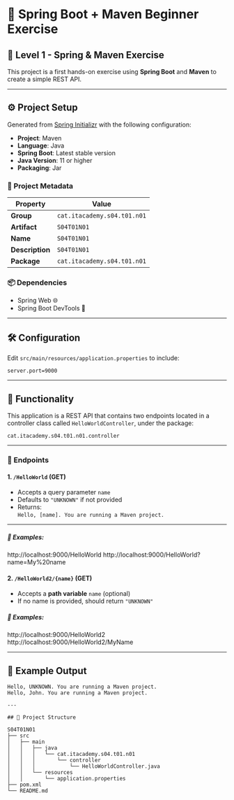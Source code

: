 # 🌱 Spring Boot + Maven Beginner Exercise

## 📘 Level 1 - Spring & Maven Exercise

This project is a first hands-on exercise using **Spring Boot** and **Maven** to create a simple REST API.

---

## ⚙️ Project Setup

Generated from [Spring Initializr](https://start.spring.io/) with the following configuration:

- **Project**: Maven
- **Language**: Java
- **Spring Boot**: Latest stable version
- **Java Version**: 11 or higher
- **Packaging**: Jar

### 🧾 Project Metadata

| Property        | Value                             |
|----------------|-----------------------------------|
| **Group**       | `cat.itacademy.s04.t01.n01`       |
| **Artifact**    | `S04T01N01`                       |
| **Name**        | `S04T01N01`                       |
| **Description** | `S04T01N01`                       |
| **Package**     | `cat.itacademy.s04.t01.n01`       |

### 📦 Dependencies

- Spring Web 🌐  
- Spring Boot DevTools 🔧

---

## 🛠 Configuration

Edit `src/main/resources/application.properties` to include:

```properties
server.port=9000
```

---

## 🚀 Functionality

This application is a REST API that contains two endpoints located in a controller class called `HelloWorldController`, under the package:

```
cat.itacademy.s04.t01.n01.controller
```

---

### 📍 Endpoints

#### 1. `/HelloWorld` (GET)

- Accepts a query parameter `name`
- Defaults to `"UNKNOWN"` if not provided
- Returns:  
  `Hello, [name]. You are running a Maven project.`

---

##### 🔗 Examples:

http://localhost:9000/HelloWorld http://localhost:9000/HelloWorld?name=My%20name

#### 2. `/HelloWorld2/{name}` (GET)

- Accepts a **path variable** `name` (optional)
- If no name is provided, should return `"UNKNOWN"`

##### 🔗 Examples:

http://localhost:9000/HelloWorld2 http://localhost:9000/HelloWorld2/MyName

---

## 🧾 Example Output

```text
Hello, UNKNOWN. You are running a Maven project.
Hello, John. You are running a Maven project.

---

## 📂 Project Structure

S04T01N01
├── src
│   ├── main
│   │   ├── java
│   │   │   └── cat.itacademy.s04.t01.n01
│   │   │       └── controller
│   │   │           └── HelloWorldController.java
│   │   └── resources
│   │       └── application.properties
├── pom.xml
└── README.md



